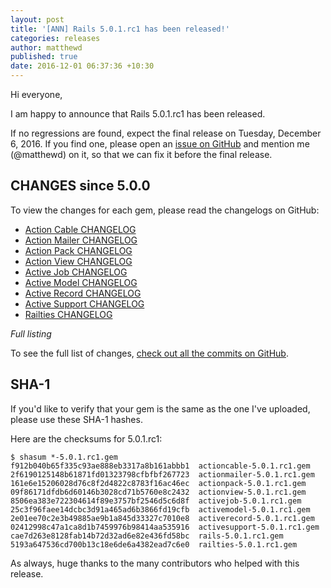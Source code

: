 ```yaml
---
layout: post
title: '[ANN] Rails 5.0.1.rc1 has been released!'
categories: releases
author: matthewd
published: true
date: 2016-12-01 06:37:36 +10:30
---
```


Hi everyone,

I am happy to announce that Rails 5.0.1.rc1 has been released.

If no regressions are found, expect the final release on Tuesday, December 6, 2016.
If you find one, please open an [issue on GitHub](https://github.com/rails/rails/issues/new)
and mention me (@matthewd) on it, so that we can fix it before the final release.

## CHANGES since 5.0.0

To view the changes for each gem, please read the changelogs on GitHub:

* [Action Cable CHANGELOG](https://github.com/rails/rails/blob/v5.0.1.rc1/actioncable/CHANGELOG.md)
* [Action Mailer CHANGELOG](https://github.com/rails/rails/blob/v5.0.1.rc1/actionmailer/CHANGELOG.md)
* [Action Pack CHANGELOG](https://github.com/rails/rails/blob/v5.0.1.rc1/actionpack/CHANGELOG.md)
* [Action View CHANGELOG](https://github.com/rails/rails/blob/v5.0.1.rc1/actionview/CHANGELOG.md)
* [Active Job CHANGELOG](https://github.com/rails/rails/blob/v5.0.1.rc1/activejob/CHANGELOG.md)
* [Active Model CHANGELOG](https://github.com/rails/rails/blob/v5.0.1.rc1/activemodel/CHANGELOG.md)
* [Active Record CHANGELOG](https://github.com/rails/rails/blob/v5.0.1.rc1/activerecord/CHANGELOG.md)
* [Active Support CHANGELOG](https://github.com/rails/rails/blob/v5.0.1.rc1/activesupport/CHANGELOG.md)
* [Railties CHANGELOG](https://github.com/rails/rails/blob/v5.0.1.rc1/railties/CHANGELOG.md)

*Full listing*

To see the full list of changes, [check out all the commits on
GitHub](https://github.com/rails/rails/compare/v5.0.0...v5.0.1.rc1).

## SHA-1

If you'd like to verify that your gem is the same as the one I've uploaded,
please use these SHA-1 hashes.

Here are the checksums for 5.0.1.rc1:

```
$ shasum *-5.0.1.rc1.gem
f912b040b65f335c93ae888eb3317a8b161abbb1  actioncable-5.0.1.rc1.gem
2f6190125148b61871fd01323798cfbfbf267723  actionmailer-5.0.1.rc1.gem
161e6e15206028d76c8f2d4822c8783f16ac46ec  actionpack-5.0.1.rc1.gem
09f86171dfdb6d60146b3028cd71b5760e8c2432  actionview-5.0.1.rc1.gem
8506ea383e722304614f89e3757bf2546d5c6d8f  activejob-5.0.1.rc1.gem
25c3f96faee14dcbc3d91a465ad6b3866fd19cfb  activemodel-5.0.1.rc1.gem
2e01ee70c2e3b49885ae9b1a845d33327c7010e8  activerecord-5.0.1.rc1.gem
02412998c47a1ca8d1b7459976b98414aa535916  activesupport-5.0.1.rc1.gem
cae7d263e8128fab14b72d32ad6e82e436fd58bc  rails-5.0.1.rc1.gem
5193a647536cd700b13c18e6de6a4382ead7c6e0  railties-5.0.1.rc1.gem
```

As always, huge thanks to the many contributors who helped with this release.
